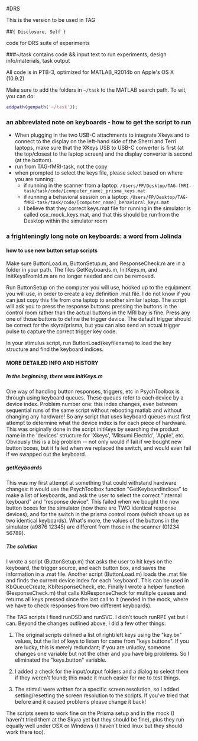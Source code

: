 #DRS  

This is the version to be used in TAG

##`{ Disclosure, Self }`

code for DRS suite of experiments  

###~/task
contains code && input text to run experiments, design info/materials, task output  

All code is in PTB-3, optimized for MATLAB_R2014b on Apple's OS X (10.9.2)  

Make sure to add the folders in `~/task` to the MATLAB search path. To wit, you can do:  

```matlab
addpath(genpath('~/task'));
```

### an abbreviated note on keyboards - how to get the script to run
* When plugging in the two USB-C attachments to integrate Xkeys and to connect to the display on the left-hand side of the Sherri and Terri laptops, make sure that the XKeys USB to USB-C converter is first (at the top/closest to the laptop screen) and the display converter is second (at the bottom). 
* run from TAG-fMRI-task, not the copy
* when prompted to select the keys file, please select based on where you are running: 
	* if running in the scanner from a laptop: `/Users/FP/Desktop/TAG-fMRI-task/task/code/[computer_name]_prisma_keys.mat` 
	* if running a behavioral session on a laptop: `/Users/FP/Desktop/TAG-fMRI-task/task/code/[computer_name]_behavioral_keys.mat`
	* I believe that they correct keys.mat file for running in the simulator is called osx_mock_keys.mat, and that this should be run from the Desktop within the simulator room

### a frighteningly long note on keyboards: a word from Jolinda 

#### how to use new button setup scripts

Make sure ButtonLoad.m, ButtonSetup.m, and ResponseCheck.m are in a folder in your path. The files GetKeyboards.m, InitKeys.m, and InitKeysFromId.m are no longer needed and can be removed.

Run ButtonSetup on the computer you will use, hooked up to the equipment you will use, in order to create a key definition .mat file. I do not know if you can just copy this file from one laptop to another similar laptop. The script will ask you to press the response buttons: pressing the buttons in the control room rather than the actual buttons in the MRI bay is fine. Press any one of those buttons to define the trigger device. The default trigger should be correct for the skyra/prisma, but you can also send an actual trigger pulse to capture the correct trigger key code.

In your stimulus script, run ButtonLoad(keyfilename) to load the key structure and find the keyboard indices.

#### MORE DETAILED INFO AND HISTORY

##### In the beginning, there was initKeys.m

One way of handling button responses, triggers, etc in PsychToolbox is through using keyboard queues. These queues refer to each device by a device index. Problem number one: this index changes, even between sequential runs of the same script without rebooting matlab and without changing any hardware! So any script that uses keyboard queues must first attempt to determine what the device index is for each piece of hardware. This was originally done in the script initKeys by searching the product name in the 'devices' structure for 'Xkeys', 'Mitsumi Electric', 'Apple', etc. Obviously this is a big problem -- not only would if fail if we bought new button boxes, but it failed when we replaced the switch, and would even fail if we swapped out the keyboard. 

##### getKeyboards

This was my first attempt at something that could withstand hardware changes: it would use the PsychToolbox function "GetKeyboardIndices" to make a list of keyboards, and ask the user to select the correct "internal keyboard" and "response device". This failed when we bought the new button boxes for the simulator (now there are TWO identical response devices), and for the switch in the prisma control room (which shows up as two identical keyboards). What's more, the values of the buttons in the simulator (a9876 12345) are different from those in the scanner (01234 56789).

##### The solution

I wrote a script (ButtonSetup.m) that asks the user to hit keys on the keyboard, the trigger source, and each button box, and saves the information in a .mat file. Another script (ButtonLoad.m) loads the .mat file and finds the current device index for each 'keyboard'. This can be used in KbQueueCreate, KbResponseCheck, etc. Finally I wrote a helper function (ResponseCheck.m) that calls KbResponseCheck for multiple queues and returns all keys pressed since the last call to it (needed in the mock, where we have to check responses from two different keyboards).

The TAG scripts
I fixed runDSD and runSVC. I didn't touch runRPE yet but I can. Beyond the changes outlined above, I did a few other things:

1. The original scripts defined a list of right/left keys using the "key.bx" values, but the list of keys to listen for came from "keys.buttons". If you are lucky, this is merely redundant; if you are unlucky, someone changes one variable but not the other and you have big problems. So I eliminated the "keys.button" variable.

2. I added a check for the input/output folders and a dialog to select them if they weren't found; this made it much easier for me to test things.

3. The stimuli were written for a specific screen resolution, so I added setting/resetting the screen resolution to the scripts. If you've tried that before and it caused problems please change it back!

The scripts seem to work fine on the Prisma setup and in the mock (I haven't tried them at the Skyra yet but they should be fine), plus they run equally well under OSX or Windows (I haven't tried linux but they should work there too).

